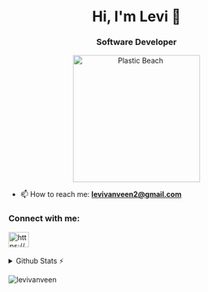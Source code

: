 <h1 align="center">Hi, I'm Levi 👋</h1>
<h3 align="center">Software Developer</h3>

<p align="center">
    <img src="https://raw.githubusercontent.com/levivanveen/levivanveen/main/plasticBeach.gif" alt="Plastic Beach" width="250"/>
</p>

- :mailbox: How to reach me: **levivanveen2@gmail.com**

<h3 align="left">Connect with me:</h3>
<a href="https://discord.gg/https://discordapp.com/users/566774289525899305/" target="blank"><img align="center" src="https://raw.githubusercontent.com/rahuldkjain/github-profile-readme-generator/master/src/images/icons/Social/discord.svg" alt="https://discordapp.com/users/325680966976929793/" height="30" width="40" /></a>
<br><br>

<!--
![status](https://nocache.advaith.workers.dev?url=https://img.shields.io/endpoint?url=https://dev.discordprofiles.me/api/badge/status/325680966976929793?simple=true)
![playing](https://nocache.advaith.workers.dev?url=https://img.shields.io/endpoint?url=https://dev.discordprofiles.me/api/badge/playing/325680966976929793)
![vscode](https://nocache.advaith.workers.dev?url=https://img.shields.io/endpoint?url=https://dev.discordprofiles.me/api/badge/vscode/325680966976929793)
[![spotify](https://nocache.advaith.workers.dev?url=https://img.shields.io/endpoint?url=https://dev.discordprofiles.me/api/badge/spotify/325680966976929793)](https://dev.discordprofiles.me/openspotify/325680966976929793)
-->

<details>
  <summary>Github Stats ⚡</summary>
  
  <a href="#">![Github stats](https://github-readme-stats.vercel.app/api?username=levivanveen&count_private=true&theme=synthwave&line_height=20&include_all_commits=true)</a>
  <a href="#">![Top Langs](https://github-readme-stats.vercel.app/api/top-langs/?username=levivanveen&card_width=500&theme=synthwave&layout=compact)</a>
</details>

<p align="left"> <img src="https://komarev.com/ghpvc/?username=levivanveen&label=Profile%20views&color=0e75b6&style=flat" alt="levivanveen" /> </p>
